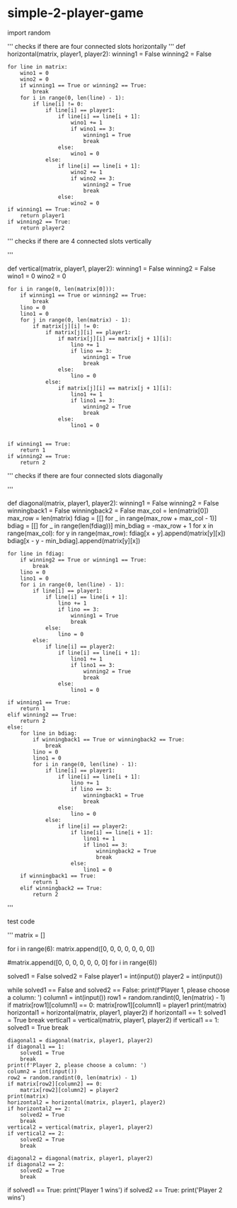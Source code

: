 # simple-2-player-game


import random


'''
checks if there are four connected slots horizontally
'''
def horizontal(matrix, player1, player2):
    winning1 = False
    winning2 = False

    for line in matrix:
        wino1 = 0
        wino2 = 0
        if winning1 == True or winning2 == True:
            break
        for i in range(0, len(line) - 1):
            if line[i] != 0:
                if line[i] == player1:
                    if line[i] == line[i + 1]:
                        wino1 += 1
                        if wino1 == 3:
                            winning1 = True
                            break
                    else:
                        wino1 = 0
                else:
                    if line[i] == line[i + 1]:
                        wino2 += 1
                        if wino2 == 3:
                            winning2 = True
                            break
                    else:
                        wino2 = 0
    if winning1 == True:
        return player1
    if winning2 == True:
        return player2

'''
checks if there are 4 connected slots vertically

'''

def vertical(matrix, player1, player2):
    winning1 = False
    winning2 = False
    wino1 = 0
    wino2 = 0

    for i in range(0, len(matrix[0])):
        if winning1 == True or winning2 == True:
            break
        lino = 0
        lino1 = 0
        for j in range(0, len(matrix) - 1):
            if matrix[j][i] != 0:
                if matrix[j][i] == player1:
                    if matrix[j][i] == matrix[j + 1][i]:
                        lino += 1
                        if lino == 3:
                            winning1 = True
                            break
                    else:
                        lino = 0
                else:
                    if matrix[j][i] == matrix[j + 1][i]:
                        lino1 += 1
                        if lino1 == 3:
                            winning2 = True
                            break
                    else:
                        lino1 = 0


    if winning1 == True:
        return 1
    if winning2 == True:
        return 2

'''
checks if there are four connected slots diagonally

'''

def diagonal(matrix, player1, player2):
    winning1 = False
    winning2 = False
    winningback1 = False
    winningback2 = False
    max_col = len(matrix[0])
    max_row = len(matrix)
    fdiag = [[] for _ in range(max_row + max_col - 1)]
    bdiag = [[] for _ in range(len(fdiag))]
    min_bdiag = -max_row + 1
    for x in range(max_col):
        for y in range(max_row):
            fdiag[x + y].append(matrix[y][x])
            bdiag[x - y - min_bdiag].append(matrix[y][x])


    for line in fdiag:
        if winning2 == True or winning1 == True:
            break
        lino = 0
        lino1 = 0
        for i in range(0, len(line) - 1):
            if line[i] == player1:
                if line[i] == line[i + 1]:
                    lino += 1
                    if lino == 3:
                        winning1 = True
                        break
                else:
                    lino = 0
            else:
                if line[i] == player2:
                    if line[i] == line[i + 1]:
                        lino1 += 1
                        if lino1 == 3:
                            winning2 = True
                            break
                    else:
                        lino1 = 0

    if winning1 == True:
        return 1
    elif winning2 == True:
        return 2
    else:
        for line in bdiag:
            if winningback1 == True or winningback2 == True:
                break
            lino = 0
            lino1 = 0
            for i in range(0, len(line) - 1):
                if line[i] == player1:
                    if line[i] == line[i + 1]:
                        lino += 1
                        if lino == 3:
                            winningback1 = True
                            break
                    else:
                        lino = 0
                else:
                    if line[i] == player2:
                        if line[i] == line[i + 1]:
                            lino1 += 1
                            if lino1 == 3:
                                winningback2 = True
                                break
                        else:
                            lino1 = 0
        if winningback1 == True:
            return 1
        elif winningback2 == True:
            return 2



'''

test code

'''
matrix = []

for i in range(6):
    matrix.append([0, 0, 0, 0, 0, 0, 0])

#matrix.append([0, 0, 0, 0, 0, 0, 0] for i in range(6))

solved1 = False
solved2 = False
player1 = int(input())
player2 = int(input())


while solved1 == False and solved2 == False:
    print(f'Player 1, please choose a column: ')
    column1 = int(input())
    row1 = random.randint(0, len(matrix) - 1)
    if matrix[row1][column1] == 0:
        matrix[row1][column1] = player1
    print(matrix)
    horizontal1 = horizontal(matrix, player1, player2)
    if horizontal1 == 1:
        solved1 = True
        break
    vertical1 = vertical(matrix, player1, player2)
    if vertical1 == 1:
        solved1 = True
        break

    diagonal1 = diagonal(matrix, player1, player2)
    if diagonal1 == 1:
        solved1 = True
        break
    print(f'Player 2, please choose a column: ')
    column2 = int(input())
    row2 = random.randint(0, len(matrix) - 1)
    if matrix[row2][column2] == 0:
        matrix[row2][column2] = player2
    print(matrix)
    horizontal2 = horizontal(matrix, player1, player2)
    if horizontal2 == 2:
        solved2 = True
        break
    vertical2 = vertical(matrix, player1, player2)
    if vertical2 == 2:
        solved2 = True
        break

    diagonal2 = diagonal(matrix, player1, player2)
    if diagonal2 == 2:
        solved2 = True
        break



if solved1 == True:
    print('Player 1 wins')
if solved2 == True:
    print('Player 2 wins')
